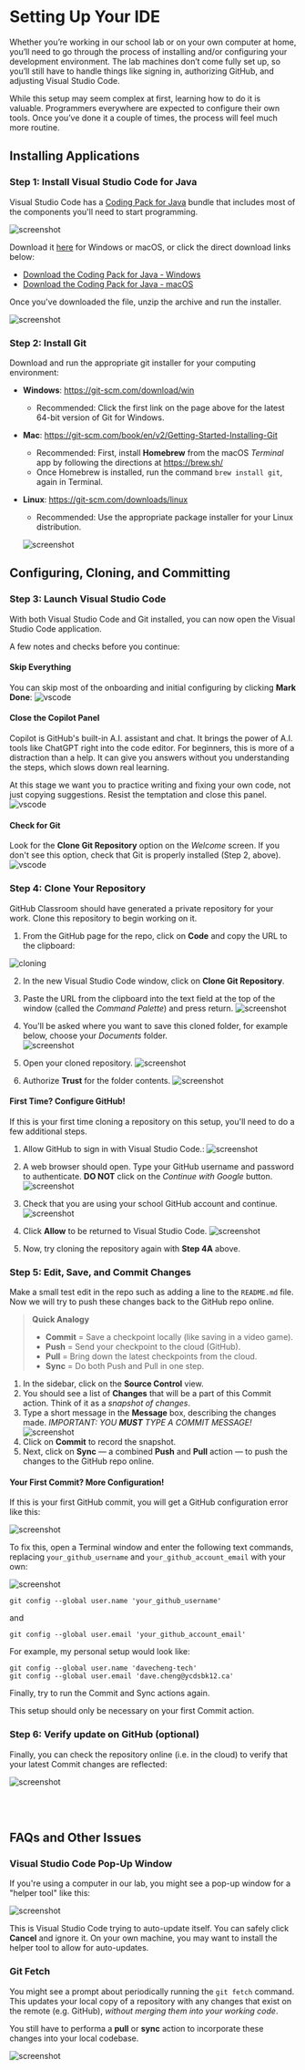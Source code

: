 # Setting Up Your IDE
Whether you’re working in our school lab or on your own computer at home, you’ll need to go through the process of installing and/or configuring your development environment. The lab machines don’t come fully set up, so you’ll still have to handle things like signing in, authorizing GitHub, and adjusting Visual Studio Code. 

While this setup may seem complex at first, learning how to do it is valuable. Programmers everywhere are expected to configure their own tools. Once you’ve done it a couple of times, the process will feel much more routine.

## Installing Applications

### Step 1: Install Visual Studio Code for Java
Visual Studio Code has a [Coding Pack for Java](https://code.visualstudio.com/docs/languages/java) bundle that includes most of the components you'll need to start programming.

![screenshot](images/01A.png)

Download it [here](https://code.visualstudio.com/docs/languages/java) for Windows or macOS, or click the direct download links below:

- [Download the Coding Pack for Java - Windows](https://aka.ms/vscode-java-installer-win)
- [Download the Coding Pack for Java - macOS](https://aka.ms/vscode-java-installer-mac)

Once you've downloaded the file, unzip the archive and run the installer.

![screenshot](images/01B.png)

### Step 2: Install Git
Download and run the appropriate git installer for your computing environment:

- **Windows**: https://git-scm.com/download/win  
  - Recommended: Click the first link on the page above for the latest 64-bit version of Git for Windows.

- **Mac**: https://git-scm.com/book/en/v2/Getting-Started-Installing-Git
  - Recommended: First, install **Homebrew** from the macOS *Terminal* app by following the directions at https://brew.sh/  
  - Once Homebrew is installed, run the command `brew install git`, again in Terminal.

- **Linux**: https://git-scm.com/downloads/linux
  - Recommended: Use the appropriate package installer for your Linux distribution.

  ![screenshot](images/02.png)


## Configuring, Cloning, and Committing

### Step 3: Launch Visual Studio Code
With both Visual Studio Code and Git installed, you can now open the Visual Studio Code application. 

A few notes and checks before you continue:

#### Skip Everything
You can skip most of the onboarding and initial configuring by clicking **Mark Done**:
![vscode](images/03A.png)  

#### Close the Copilot Panel
Copilot is GitHub's built-in A.I. assistant and chat. It brings the power of A.I. tools like ChatGPT right into the code editor. For beginners, this is more of a distraction than a help. It can give you answers without you understanding the steps, which slows down real learning. 

At this stage we want you to practice writing and fixing your own code, not just copying suggestions. Resist the temptation and close this panel.
![vscode](images/03B.png)

#### Check for Git 
Look for the **Clone Git Repository** option on the *Welcome* screen. If you don't see this option, check that Git is properly installed (Step 2, above).
![vscode](images/03C.png)


### Step 4: Clone Your Repository
GitHub Classroom should have generated a private repository for your work. Clone this repository to begin working on it.
1. From the GitHub page for the repo, click on **Code** and copy the URL to the clipboard:

![cloning](images/04A.gif)

2. In the new Visual Studio Code window, click on **Clone Git Repository**.

3. Paste the URL from the clipboard into the text field at the top of the window (called the *Command Palette*) and press return.
![screenshot](images/04B.png)
4. You'll be asked where you want to save this cloned folder, for example below, choose your *Documents* folder.  
![screenshot](images/04C.png)  
5. Open your cloned repository.
![screenshot](images/04H.png)
6. Authorize **Trust** for the folder contents.
![screenshot](images/04I.png)

#### First Time? Configure GitHub!
If this is your first time cloning a repository on this setup, you'll need to do a few additional steps.

1. Allow GitHub to sign in with Visual Studio Code.:
![screenshot](images/04D.png)

2. A web browser should open. Type your GitHub username and password to authenticate. **DO NOT** click on the *Continue with Google* button.
![screenshot](images/04E.png)

3. Check that you are using your school GitHub account and continue.
![screenshot](images/04F.png)

4. Click **Allow** to be returned to Visual Studio Code.
![screenshot](images/04G.png)

5. Now, try cloning the repository again with **Step 4A** above.


### Step 5: Edit, Save, and Commit Changes
Make a small test edit in the repo such as adding a line to the `README.md` file. Now we will try to push these changes back to the GitHub repo online.

> **Quick Analogy**  
> - **Commit** = Save a checkpoint locally (like saving in a video game).  
> - **Push** = Send your checkpoint to the cloud (GitHub).  
> - **Pull** = Bring down the latest checkpoints from the cloud.  
> - **Sync** = Do both Push and Pull in one step.  

1. In the sidebar, click on the **Source Control** view.
2. You should see a list of **Changes** that will be a part of this Commit action. Think of it as a *snapshot of changes*.
3. Type a short message in the **Message** box, describing the changes made. *IMPORTANT: YOU **MUST** TYPE A COMMIT MESSAGE!*  
![screenshot](images/05A.png)  
4. Click on **Commit** to record the snapshot.
5. Next, click on **Sync** — a combined **Push** and **Pull** action — to push the changes to the GitHub repo online.

#### Your First Commit? More Configuration!
If this is your first GitHub commit, you will get a GitHub configuration error like this:

![screenshot](images/05B.png)

To fix this, open a Terminal window and enter the following text commands, replacing `your_github_username` and `your_github_account_email` with your own:

![screenshot](images/05C.png)

```shell
git config --global user.name 'your_github_username'
```
and
```shell
git config --global user.email 'your_github_account_email'
```

For example, my personal setup would look like:

```shell
git config --global user.name 'davecheng-tech'
git config --global user.email 'dave.cheng@ycdsbk12.ca'
```

Finally, try to run the Commit and Sync actions again. 

This setup should only be necessary on your first Commit action.  

### Step 6: Verify update on GitHub (optional)
Finally, you can check the repository online (i.e. in the cloud) to verify that your latest Commit changes are reflected:

![screenshot](images/06.png)

<br><br>

## FAQs and Other Issues

### Visual Studio Code Pop-Up Window
If you're using a computer in our lab, you might see a pop-up window for a "helper tool" like this:

![screenshot](images/E01.png)

This is Visual Studio Code trying to auto-update itself. You can safely click **Cancel** and ignore it. On your own machine, you may want to install the helper tool to allow for auto-updates.

### Git Fetch
You might see a prompt about periodically running the `git fetch` command. This updates your local copy of a repository with any changes that exist on the remote (e.g. GitHub), *without merging them into your working code*.

You still have to performa a **pull** or **sync** action to incorporate these changes into your local codebase.

![screenshot](images/E02.png)
